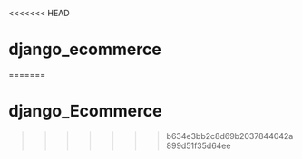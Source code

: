<<<<<<< HEAD
# django_ecommerce
=======
# django_Ecommerce
>>>>>>> b634e3bb2c8d69b2037844042a899d51f35d64ee
